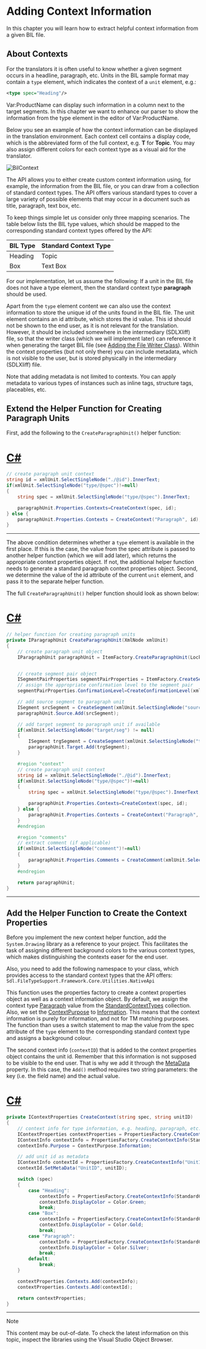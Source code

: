 Adding Context Information
===

In this chapter you will learn how to extract helpful context information from a given BIL file.

About Contexts
--

For the translators it is often useful to know whether a given segment occurs in a headline, paragraph, etc. Units in the BIL sample format may contain a `type` element, which indicates the context of a `unit` element, e.g.:

```xml
<type spec="Heading"/>
```


Var:ProductName can display such information in a column next to the target segments. In this chapter we want to enhance our parser to show the information from the type element in the editor of Var:ProductName.

Below you see an example of how the context information can be displayed in the translation environment. Each context cell contains a display code, which is the abbreviated form of the full context, e.g. **T** for **Topic**. You may also assign different colors for each context type as a visual aid for the translator.

![BilContext](images/BilContext.jpg)


The API allows you to either create custom context information using, for example, the information from the BIL file, or you can draw from a collection of standard context types. The API offers various standard types to cover a large variety of possible elements that may occur in a document such as title, paragraph, text box, etc.

To keep things simple let us consider only three mapping scenarios. The table below lists the BIL type values, which should be mapped to the corresponding standard context types offered by the API:

| BIL Type	| Standard Context Type |
|-----------|-----------------------|
| Heading	| Topic                 |
| Box	    | Text Box              |

For our implementation, let us assume the following: If a unit in the BIL file does not have a type element, then the standard context type **paragraph** should be used.

Apart from the `type` element content we can also use the context information to store the unique id of the units found in the BIL file. The unit element contains an id attribute, which stores the id value. This id should not be shown to the end user, as it is not relevant for the translation. However, it should be included somewhere in the intermediary (SDLXliff) file, so that the writer class (which we will implement later) can reference it when generating the target BIL file (see [Adding the File Writer Class](adding_the_file_writer_class.md)). Within the context properties (but not only there) you can include metadata, which is not visible to the user, but is stored physically in the intermediary (SDLXliff) file.

Note that adding metadata is not limited to contexts. You can apply metadata to various types of instances such as inline tags, structure tags, placeables, etc.

Extend the Helper Function for Creating Paragraph Units
--

First, add the following to the `CreateParagraphUnit()` helper function:

# [C#](#tab/tabid-1)
```cs
// create paragraph unit context
string id = xmlUnit.SelectSingleNode("./@id").InnerText;
if(xmlUnit.SelectSingleNode("type/@spec")!=null)
{
    string spec = xmlUnit.SelectSingleNode("type/@spec").InnerText;

    paragraphUnit.Properties.Contexts=CreateContext(spec, id);
} else {
    paragraphUnit.Properties.Contexts = CreateContext("Paragraph", id);
}
```
***

The above condition determines whether a `type` element is available in the first place. If this is the case, the value from the spec attribute is passed to another helper function (which we will add later), which returns the appropriate context properties object. If not, the additional helper function needs to generate a standard paragraph context properties object.
Second, we determine the value of the id attribute of the current `unit` element, and pass it to the separate helper function.

The full `CreateParagraphUnit()` helper function should look as shown below:

# [C#](#tab/tabid-2)
```cs
// helper function for creating paragraph units
private IParagraphUnit CreateParagraphUnit(XmlNode xmlUnit)
{
    // create paragraph unit object
    IParagraphUnit paragraphUnit = ItemFactory.CreateParagraphUnit(LockTypeFlags.Unlocked);


    // create segment pair object
    ISegmentPairProperties segmentPairProperties = ItemFactory.CreateSegmentPairProperties();  
    // assign the appropriate confirmation level to the segment pair            
    segmentPairProperties.ConfirmationLevel=CreateConfirmationLevel(xmlUnit.Attributes["status"].Value);

    // add source segment to paragraph unit
    ISegment srcSegment = CreateSegment(xmlUnit.SelectSingleNode("source/seg"), segmentPairProperties);            
    paragraphUnit.Source.Add(srcSegment);

    // add target segment to paragraph unit if available
    if(xmlUnit.SelectSingleNode("target/seg") != null)            
    {
        ISegment trgSegment = CreateSegment(xmlUnit.SelectSingleNode("target/seg"), segmentPairProperties);
        paragraphUnit.Target.Add(trgSegment);
    }

    #region "context"
    // create paragraph unit context
    string id = xmlUnit.SelectSingleNode("./@id").InnerText;
    if(xmlUnit.SelectSingleNode("type/@spec")!=null)
    {
        string spec = xmlUnit.SelectSingleNode("type/@spec").InnerText;

        paragraphUnit.Properties.Contexts=CreateContext(spec, id);
    } else {
        paragraphUnit.Properties.Contexts = CreateContext("Paragraph", id);
    }
    #endregion

    #region "comments"
    // extract comment (if applicable)
    if(xmlUnit.SelectSingleNode("comment")!=null)
    {
        paragraphUnit.Properties.Comments = CreateComment(xmlUnit.SelectSingleNode("comment").InnerText);
    }
    #endregion

    return paragraphUnit;
}
```
***

Add the Helper Function to Create the Context Properties
--

Before you implement the new context helper function, add the `System.Drawing` library as a reference to your project. This facilitates the task of assigning different background colors to the various context types, which makes distinguishing the contexts easer for the end user.

Also, you need to add the following namespace to your class, which provides access to the standard context types that the API offers: `Sdl.FileTypeSupport.Framework.Core.Utilities.NativeApi`

This function uses the properties factory to create a context properties object as well as a context information object. By default, we assign the context type [Paragraph](../../api/filetypesupport/Sdl.FileTypeSupport.Framework.Core.Utilities.NativeApi.StandardContextTypes.yml#Sdl_FileTypeSupport_Framework_Core_Utilities_NativeApi_StandardContextTypes_Paragraph) value from the [StandardContextTypes](../../api/filetypesupport/Sdl.FileTypeSupport.Framework.Core.Utilities.NativeApi.StandardContextTypes.yml) collection. Also, we set the [ContextPurpose](../../api/filetypesupport/Sdl.FileTypeSupport.Framework.NativeApi.ContextPurpose.yml) to [Information](../../api/filetypesupport/Sdl.FileTypeSupport.Framework.NativeApi.ContextPurpose.yml#fields). This means that the context information is purely for information, and not for TM matching purposes. The function than uses a switch statement to map the value from the spec attribute of the `type` element to the corresponding standard context type and assigns a background colour.

The second context info (`contextID`) that is added to the context properties object contains the unit id. Remember that this information is not supposed to be visible to the end user. That is why we add it through the [MetaData](../../api/filetypesupport/Sdl.FileTypeSupport.Framework.NativeApi.IMetaDataContainer.yml#Sdl_FileTypeSupport_Framework_NativeApi_IMetaDataContainer_MetaData) property. In this case, the `Add()` method requires two string parameters: the key (i.e. the field name) and the actual value.

# [C#](#tab/tabid-3)
```cs
private IContextProperties CreateContext(string spec, string unitID)
{
    // context info for type information, e.g. heading, paragraph, etc.
    IContextProperties contextProperties = PropertiesFactory.CreateContextProperties();
    IContextInfo contextInfo = PropertiesFactory.CreateContextInfo(StandardContextTypes.Paragraph);
    contextInfo.Purpose = ContextPurpose.Information;

    // add unit id as metadata
    IContextInfo contextId = PropertiesFactory.CreateContextInfo("UnitId");
    contextId.SetMetaData("UnitID", unitID);

    switch (spec)
    {
        case "Heading":
            contextInfo = PropertiesFactory.CreateContextInfo(StandardContextTypes.Topic);
            contextInfo.DisplayColor = Color.Green;
            break;
        case "Box":
            contextInfo = PropertiesFactory.CreateContextInfo(StandardContextTypes.TextBox);
            contextInfo.DisplayColor = Color.Gold;
            break;
        case "Paragraph":
            contextInfo = PropertiesFactory.CreateContextInfo(StandardContextTypes.Paragraph);
            contextInfo.DisplayColor = Color.Silver;
            break;
        default:
            break;
    }

    contextProperties.Contexts.Add(contextInfo);
    contextProperties.Contexts.Add(contextId);

    return contextProperties;
}
```
***

>[!NOTE]
>
> This content may be out-of-date. To check the latest information on this topic, inspect the libraries using the Visual Studio Object Browser.
